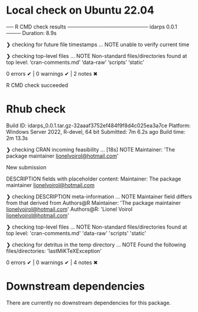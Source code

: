 # Local check on Ubuntu 22.04

── R CMD check results ────────────────────── idarps 0.0.1 ────
Duration: 8.9s

❯ checking for future file timestamps ... NOTE
  unable to verify current time

❯ checking top-level files ... NOTE
  Non-standard files/directories found at top level:
    ‘cran-comments.md’ ‘data-raw’ ‘scripts’ ‘static’

0 errors ✔ | 0 warnings ✔ | 2 notes ✖

R CMD check succeeded

# Rhub check

  Build ID:   idarps_0.0.1.tar.gz-32aaaf3752ef484f9f8d4c025ea3a7ce
  Platform:   Windows Server 2022, R-devel, 64 bit
  Submitted:  7m 6.2s ago
  Build time: 2m 13.3s

❯ checking CRAN incoming feasibility ... [18s] NOTE
  Maintainer: 'The package maintainer <lionelvoirol@hotmail.com>'
  
  New submission
  
  DESCRIPTION fields with placeholder content:
    Maintainer: The package maintainer <lionelvoirol@hotmail.com>

❯ checking DESCRIPTION meta-information ... NOTE
  Maintainer field differs from that derived from Authors@R
    Maintainer: 'The package maintainer <lionelvoirol@hotmail.com>'
    Authors@R:  'Lionel Voirol <lionelvoirol@hotmail.com>'

❯ checking top-level files ... NOTE
  Non-standard files/directories found at top level:
    'cran-comments.md' 'data-raw' 'scripts' 'static'

❯ checking for detritus in the temp directory ... NOTE
  Found the following files/directories:
    'lastMiKTeXException'

0 errors ✔ | 0 warnings ✔ | 4 notes ✖


# Downstream dependencies
There are currently no downstream dependencies for this package.

